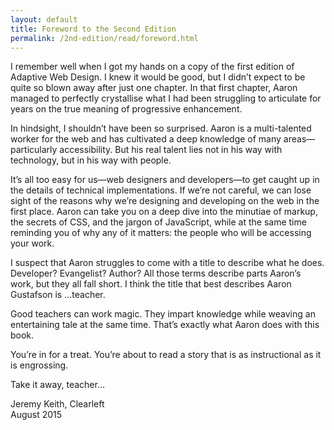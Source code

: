 ```yaml
---
layout: default
title: Foreword to the Second Edition
permalink: /2nd-edition/read/foreword.html
---
```


I remember well when I got my hands on a copy of the first edition of Adaptive Web Design. I knew it would be good, but I didn’t expect to be quite so blown away after just one chapter. In that first chapter, Aaron managed to perfectly crystallise what I had been struggling to articulate for years on the true meaning of progressive enhancement.

In hindsight, I shouldn’t have been so surprised. Aaron is a multi-talented worker for the web and has cultivated a deep knowledge of many areas—particularly accessibility. But his real talent lies not in his way with technology, but in his way with people.

It’s all too easy for us—web designers and developers—to get caught up in the details of technical implementations. If we’re not careful, we can lose sight of the reasons why we’re designing and developing on the web in the first place. Aaron can take you on a deep dive into the minutiae of markup, the secrets of CSS, and the jargon of JavaScript, while at the same time reminding you of why any of it matters: the people who will be accessing your work.

I suspect that Aaron struggles to come with a title to describe what he does. Developer? Evangelist? Author? All those terms describe parts Aaron’s work, but they all fall short. I think the title that best describes Aaron Gustafson is …teacher.

Good teachers can work magic. They impart knowledge while weaving an entertaining tale at the same time. That’s exactly what Aaron does with this book.

You’re in for a treat. You’re about to read a story that is as instructional as it is engrossing.

Take it away, teacher…

Jeremy Keith, Clearleft<br>
August 2015
